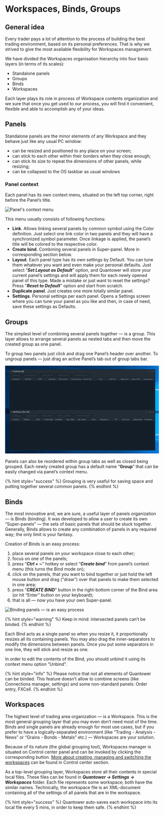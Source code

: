 # Workspaces, Binds, Groups

## General idea

Every trader pays a lot of attention to the process of building the best trading environment, based on its personal preferences. That is why we strived to give the most available flexibility for Workspaces management. 

We have divided the Workspaces organisation hierarchy into four basic layers \(in terms of its scales\):

* Standalone panels
* Groups
* Binds
* Workspaces

Each layer plays its role in process of Workspace contents organization and we sure that once you get used to our process, you will find it convenient, flexible and able to accomplish any of your ideas.

## Panels

Standalone panels are the minor elements of any Workspace and they behave just like any usual PC window:

* can be resized and positioned to any place on your screen;
* can stick to each other within their borders when they close enough;
* can stick its size to repeat the dimensions of other panels, while resizing;
* can be collapsed to the OS taskbar as usual windows

### Panel context

Each panel has its own context menu, situated on the left top corner, right before the Panel’s title.

![Panel&apos;s context menu](https://lh6.googleusercontent.com/-iQVWMryKAS9A1MU-LIEvo7pZ4HB0GW04Cacbx1-1wBc_M71xzEk9weD-3rVI39NMhI6zfeOUhkoqVy1Ue_XUBc2uECxBpLAB4hOhwqaZ0JEc-ePWfS5n5Uxn7tkxfyX9Yvkgoyu)

This menu usually consists of following functions:

* **Link**. Allows linking several panels by common symbol using the Color definition. Just select one link color in two panels and they will have a synchronized symbol parameter. Once linkage is applied, the panel’s title will be colored to the respective color.
* **Create bind**. Combining several panels in Super-panel. More in corresponding section below.
* **Layout**. Each panel type has its own settings by Default. You can tune them whatever you want and even make your personal defaults. Just select “_**Set Layout as Default**_” option, and Quantower will store your current panel’s settings and will apply them for each newly opened panel of this type. Made a mistake or just want to reset the settings? Press "_**Reset to Default**_" option and start from scratch.
* **Duplicate panel**. Just creates one more totally similar panel.
* **Settings**. Personal settings per each panel. Opens a Settings screen where you can tune your panel as you like and then, in case of need, save these settings as Defaults.

## Groups

The simplest level of combining several panels together — is a group. This layer allows to arrange several panels as nested tabs and then move the created group as one panel. 

To group two panels just click and drag one Panel’s header over another. To ungroup panels — just drag an active Panel’s tab out of group tabs bar.

![Panels grouping](../.gitbook/assets/groupping.gif)

Panels can also be reordered within group tabs as well as closed being grouped. Each newly created group has a default name “**Group**” that can be easily changed via panel’s context menu.

{% hint style="success" %}
Grouping is very useful for saving space and putting together several common panels.
{% endhint %}

## Binds

The most innovative and, we are sure, a useful layer of panels organization — is Binds \(binding\). It was developed to allow a user to create its own “Super-panels” — the sets of basic panels that should be stuck together. Generally, Binds allows to create any combination of panels in any required way; the only limit is your fantasy.

Creation of Binds is an easy process: 

1. place several panels on your workspace close to each other;
2. focus on one of the panels;
3. press “_**Ctrl + ~**_” hotkey or select “_**Create bind**_” from panel’s context menu \(this turns the Bind mode on\);
4. click on the panels, that you want to bind together or just hold the left mouse button and drag \("draw"\) over that panels to make them selected in one area;
5. press “_**CREATE BIND**_” button in the right-bottom corner of the Bind area \(or hit “Enter” button on your keyboard\); 
6. that is all — now you have your own Super-panel.

![Binding panels &#x2014; is an easy process](../.gitbook/assets/binding.gif)

{% hint style="warning" %}
Keep in mind: intersected panels can’t be binded.
{% endhint %}

Each Bind acts as a single panel so when you resize it, it proportionally resizes all its containing panels. You may also drag the inner-separators to modify the dimensions between panels. Once you put some separators in one line, they will stick and resize as one.

In order to edit the contents of the Bind, you should unbind it using its context menu option “Unbind”.

{% hint style="info" %}
Please notice that not all elements of Quantower can be binded. This feature doesn’t allow to combine screens \(like Connections manager, settings\) and some non-standard panels: Order entry, FXCell.
{% endhint %}

## Workspaces

The highest level of trading area organization — is a Workspace. This is the most general grouping layer that you may even don’t need most of the time. Binds and single panels are already enough for most use cases, but if you prefer to have a logically-separated environment \(like “Trading - Analysis - News” or “Grains - Bonds - Metals” etc.\) — Workspaces are your solution. 

Because of its nature \(the global grouping tool\), Workspaces manager is situated on Control center panel and can be invoked by clicking the corresponding button. [More about creating, managing and switching the workspaces](control-center.md#workspaces-manager) can be found in Control center section.

As a top-level grouping layer, Workspaces store all their contents in special local files. These files can be found in _**Quantower -&gt; Settings -&gt; Workspaces**_ folder. Each file represents some workspace; both have the similar names. Technically, the workspace file is an XML-document containing all of the settings of all panels that are in the workspace. 

{% hint style="success" %}
Quantower auto-saves each workspace into its local file every 5 mins, in order to keep them safe.
{% endhint %}



